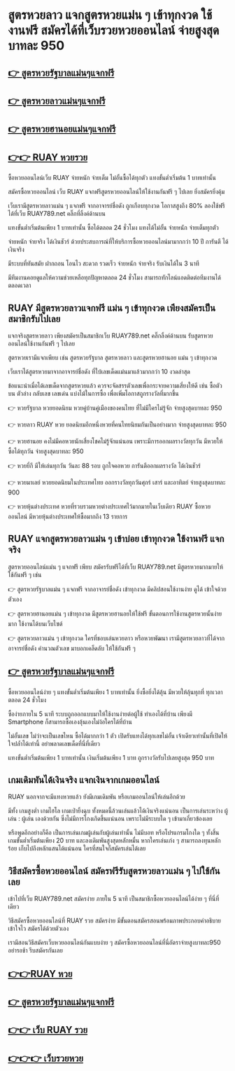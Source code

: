 # สูตรหวยลาว แจกสูตรหวยแม่น ๆ เข้าทุกงวด ใช้งานฟรี สมัครได้ที่เว็บรวยหวยออนไลน์ จ่ายสูงสุดบาทละ 950

## [👉 สูตรหวยรัฐบาลแม่นๆแจกฟรี ](https://ruay789.net/%e0%b9%80%e0%b8%a8%e0%b8%a3%e0%b8%a9%e0%b8%90%e0%b8%b5-%e0%b9%80%e0%b8%a7%e0%b9%87%e0%b8%9a%e0%b8%ab%e0%b8%a7%e0%b8%a2%e0%b8%ad%e0%b8%ad%e0%b8%99%e0%b9%84%e0%b8%a5%e0%b8%99%e0%b9%8c/)

## [👉 สูตรหวยลาวแม่นๆแจกฟรี ](https://ruay789.net/%e0%b9%80%e0%b8%a8%e0%b8%a3%e0%b8%a9%e0%b8%90%e0%b8%b5-%e0%b9%80%e0%b8%a7%e0%b9%87%e0%b8%9a%e0%b8%ab%e0%b8%a7%e0%b8%a2%e0%b8%ad%e0%b8%ad%e0%b8%99%e0%b9%84%e0%b8%a5%e0%b8%99%e0%b9%8c/)

## [👉 สูตรหวยฮานอยแม่นๆแจกฟรี ](https://ruay789.net/%e0%b9%80%e0%b8%a8%e0%b8%a3%e0%b8%a9%e0%b8%90%e0%b8%b5-%e0%b9%80%e0%b8%a7%e0%b9%87%e0%b8%9a%e0%b8%ab%e0%b8%a7%e0%b8%a2%e0%b8%ad%e0%b8%ad%e0%b8%99%e0%b9%84%e0%b8%a5%e0%b8%99%e0%b9%8c/)

## [👉👉 RUAY หวยรวย](https://ruay789.net/)

 
ซื้อหวยออนไลน์เว็บ RUAY จ่ายหนัก จ่ายเต็ม ไม่อั้นซื้อได้ทุกตัว แทงขั้นต่ำเริ่มต้น 1 บาทเท่านั้น

สมัครซื้อหวยออนไลน์ เว็บ RUAY แจกฟรีสูตรหวยออนไลน์ให้ใช้งานกันฟรี ๆ ไปเลย ยิ่งสมัครยิ่งคุ้ม

เว็บเรามีสูตรหวยลาวแม่น ๆ แจกฟรี จากอาจารย์ชื่อดัง ถูกเกือบทุกงวด โอกาสสูงถึง 80% ลองใช้ฟรีได้ที่เว็บ RUAY789.net คลิ๊กที่ลิ้งค์ด้านบน

แทงขั้นต่ำเริ่มต้นเพียง 1 บาทเท่านั้น ซื้อได้ตลอด 24 ชั่วโมง แทงได้ไม่อั้น จ่ายหนัก จ่ายเต็มทุกตัว

จ่ายหนัก จ่ายจริง ได้เงินชัวร์ ด้วยประสบการณ์ที่ให้บริการซื้อหวยออนไลน์มามากกว่า 10 ปี การันตี ได้เงินจริง

มีระบบที่ทันสมัย ฝากถอน โอนไว สะดวก รวดเร็ว จ่ายหนัก จ่ายจริง รับเงินได้ใน 3 นาที

มีทีมงานคอยดูแลให้ความช่วยเหลือทุกปัญหาตลอด 24 ชั่วโมง สามารถทักไลน์แอดติดต่อทีมงานได้ตลอดเวลา

## RUAY มีสูตรหวยลาวแจกฟรี แม่น ๆ เข้าทุกงวด เพียงสมัครเป็นสมาชิกรับไปเลย
 
แจกจริงสูตรหวยลาว เพียงสมัครเป็นสมาชิกเว็บ RUAY789.net คลิ๊กลิ้งค์ด้านบน รับสูตรหวยออนไลน์ใช้งานกันฟรี ๆ ไปเลย

สูตรหวยเรามีแจกเพียบ เช่น สูตรหวยรัฐบาล สูตรหวยลาว และสูตรหวยฮานอย แม่น ๆ เข้าทุกงวด 

เว็บเราได้สูตรหวยมาจากอาจารย์ชื่อดัง ที่ใบ้เลขเด็ดแม่นมาแล้วมากกว่า 10 งวดล่าสุด

ข้อแนะนำเมื่อได้เลขเด็ดจากสูตรหวยแล้ว ควรจะจัดสรรตัวเลขเพื่อกระจายความเสี่ยงให้ดี เช่น ซื้อตัวบน ตัวล่าง กลับเลข เลขเด่น แบ่งไม้ในการซื้อ เพื่อเพิ่มโอกาสถูกรางวัลที่มากขึ้น

👉 หวยรัฐบาล หวยยอดนิยม หวยคู่บ้านคู่เมืองของคนไทย ที่ไม่มีใครไม่รู้จัก จ่ายสูงสุดบาทละ 950

👉 หวยลาว RUAY หวย ยอดนิยมอีกหนึ่งหวยที่คนไทยนิยมกันเป็นอย่างมาก จ่ายสูงสุดบาทละ 950

👉 หวยฮานอย คงไม่มีคอหวยนักเสี่ยงโชคไม่รู้จักแน่นอน เพราะมีการออกผลรางวัลทุกวัน มีหวยให้ซื้อได้ทุกวัน จ่ายสูงสุดบาทละ 950

👉 หวยยี่กี มีให้เล่นทุกวัน วันละ 88 รอบ ถูกใจคอหวย การันตีออกผลรางวัล ได้เงินชัวร์

👉 หวยมาเลย์ หวยยอดนิยมในประเทศไทย ออกรางวัลทุกวันศุกร์ เสาร์ และอาทิตย์ จ่ายสูงสุดบาทละ 900

👉 หวยหุ้นต่างประเทศ หวยที่รวบรวมหวยต่างประเทศไว้มากมายในเว็บเดียว RUAY ซื้อหวยออนไลน์ มีหวยหุ้นต่างประเทศให้ซื้อมากถึง 13 รายการ

## RUAY แจกสูตรหวยลาวแม่น ๆ เข้าบ่อย เข้าทุกงวด ใช้งานฟรี แจกจริง

สูตรหวยออนไลน์แม่น ๆ แจกฟรี เพียบ สมัครรับฟรีได้ที่เว็บ RUAY789.net มีสูตรหวยมากมายให้ใช้กันฟรี ๆ เช่น 

👉 สูตรหวยรัฐบาลแม่น ๆ แจกฟรี จากอาจารย์ชื่อดัง เข้าทุกงวด มีคลิปสอนใช้งานง่าย ดูได้ เข้าใจด้วยตัวเอง

👉 สูตรหวยฮานอยแม่น ๆ เข้าทุกงวด มีสูตรหวยฮานอยให้ใช้ฟรี ขั้นตอนการใช้งานสูตรหวยนั้นง่ายมาก ใช้งานได้บนเว็บไซต์

👉 สูตรหวยลาวแม่น ๆ เข้าทุกงวด ใครที่ชอบเล่นหวยลาว หรือหวยพัฒนา เรามีสูตรหวยลาวที่ได้จากอาจารย์ชื่อดัง คำนวณตัวเลข มาบอกเคล็ดลับ ให้ใช้กันฟรี ๆ

## [👉 สูตรหวยรัฐบาลแม่นๆแจกฟรี ](https://ruay789.net/%e0%b9%80%e0%b8%a8%e0%b8%a3%e0%b8%a9%e0%b8%90%e0%b8%b5-%e0%b9%80%e0%b8%a7%e0%b9%87%e0%b8%9a%e0%b8%ab%e0%b8%a7%e0%b8%a2%e0%b8%ad%e0%b8%ad%e0%b8%99%e0%b9%84%e0%b8%a5%e0%b8%99%e0%b9%8c/)

ซื้อหวยออนไลน์ง่าย ๆ แทงขั้นต่ำเริ่มต้นเพียง 1 บาทเท่านั้น ยิ่งซื้อยิ่งได้ลุ้น มีหวยให้ลุ้นทุกที่ ทุกเวลาตลอด 24 ชั่วโมง

ซื้อง่ายภายใน 5 นาที ระบบถูกออกแบบมาให้ใช้งานง่ายต่อผู้ใช้ ทำเองได้ที่บ้าน เพียงมี Smartphone ก็สามารถซื้อเองลุ้นเองไม่ง้อใครได้ที่บ้าน

ไม่อั้นเลข ไม่ว่าจะเป็นเลขไหน ซื้อได้มากกว่า 1 ตัว เปิดรับแทงได้ทุกเลขไม่อั้น เจ้าเดียวเท่านั้นที่เปิดให้ใจปล้ำได้เท่านี้ อย่าพลาดเลขเด็ดที่นี่ที่เดียว

แทงขั้นต่ำเริ่มต้นเพียง 1 บาทเท่านั้น เงินเริ่มต้นเพียง 1 บาท ถูกรางวัลรับไปเลยสูงสุด 950 บาท 
 
##  เกมเดิมพันได้เงินจริง แจกเงินจากเกมออนไลน์
 
RUAY นอกจากจะมีแทงหวยแล้ว ยังมีเกมเดิมพัน หรือเกมออนไลน์ให้เล่นอีกด้วย

มีทั้ง เกมสูงต่ำ เกมไฮโล เกมเป่ายิ้งฉุบ ทั้งหมดนี้ล้วนเล่นแล้วได้เงินจริงแน่นอน เป็นการเล่นระหว่าง ผู้เล่น : ผู้เล่น เองด้วยกัน ซึ่งไม่มีการโกงเกิดขึ้นแน่นอน เพราะไม่มีระบบใด ๆ เข้ามาเกี่ยวข้องเลย

หรือพูดอีกอย่างก็คือ เป็นการเล่นเกมผู้เล่นกับผู้เล่นเท่านั้น ไม่มีบอท หรือโปรแกรมโกงใด ๆ ทั้งสิ้น เกมขั้นต่ำเริ่มต้นเพียง 20 บาท และลงเดิมพันสูงสุดหลักหมื่น หากใครเล่นเก่ง ๆ สามารถลงทุนหลักร้อย เก็บไปถึงหลักแสนได้แน่นอน ใครที่สนใจก็สมัครเล่นได้เลย

## วิธีสมัครซื้อหวยออนไลน์ สมัครฟรีรับสูตรหวยลาวแม่น ๆ ไปใช้กันเลย
 
เข้าไปที่เว็บ RUAY789.net สมัครง่าย ภายใน 5 นาที เป็นสมาชิกซื้อหวยออนไลน์ได้ง่าย ๆ ที่นี่ที่เดียว

วิธีสมัครซื้อหวยออนไลน์ที่ RUAY รวย สมัครง่าย มีขั้นตอนสมัครสอนพร้อมภาพประกอบคำอธิบาย เข้าใจไว สมัครได้ด้วยตัวเอง

เรามีสอนวิธีสมัครเว็บหวยออนไลน์กันแบบง่าย ๆ สมัครซื้อหวยออนไลน์ที่นี่อัตราจ่ายสูงบาทละ950 อย่ารอช้า รีบสมัครกันเลย

## [👉👉RUAY หวย](https://ruay789.net/)

## [👉 สูตรหวยรัฐบาลแม่นๆแจกฟรี ](https://ruay789.net/%e0%b9%80%e0%b8%a8%e0%b8%a3%e0%b8%a9%e0%b8%90%e0%b8%b5-%e0%b9%80%e0%b8%a7%e0%b9%87%e0%b8%9a%e0%b8%ab%e0%b8%a7%e0%b8%a2%e0%b8%ad%e0%b8%ad%e0%b8%99%e0%b9%84%e0%b8%a5%e0%b8%99%e0%b9%8c/)

## [👉👉 เว็บ RUAY รวย](https://ruay789.net/)

## [👉👉👉 เว็บรวยหวย](https://ruay789.net/)
